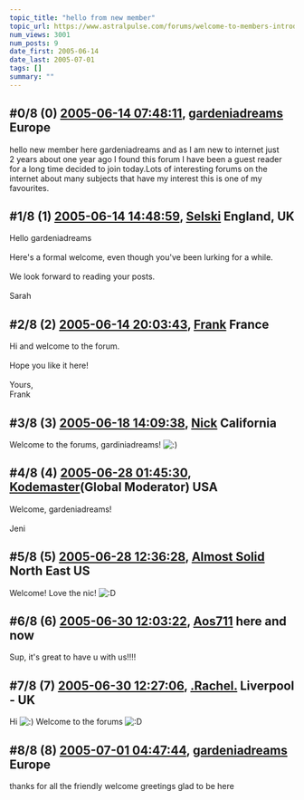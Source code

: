 ```yaml
---
topic_title: "hello from new member"
topic_url: https://www.astralpulse.com/forums/welcome-to-members-introductions!/hello-from-new-member
num_views: 3001
num_posts: 9
date_first: 2005-06-14
date_last: 2005-07-01
tags: []
summary: ""
---
```


## \#0/8 (0) [2005-06-14 07:48:11](https://www.astralpulse.com/forums/index.php?msg=166541), [gardeniadreams](https://www.astralpulse.com/forums/profile/?u=9243) Europe ##
<section>
hello new member here gardeniadreams and as I am new to internet just
<br>
2 years about one year ago I found this forum I have been a guest reader
<br>
for a long time decided to join today.Lots of interesting forums on the internet about many subjects that have my interest this is one of my favourites.
</section>

## \#1/8 (1) [2005-06-14 14:48:59](https://www.astralpulse.com/forums/index.php?msg=166570), [Selski](https://www.astralpulse.com/forums/profile/?u=6012) England, UK ##
<section>
Hello gardeniadreams
<br>
<br>
Here's a formal welcome, even though you've been lurking for a while.
<br>
<br>
We look forward to reading your posts.
<br>
<br>
Sarah
</section>

## \#2/8 (2) [2005-06-14 20:03:43](https://www.astralpulse.com/forums/index.php?msg=166639), [Frank](https://www.astralpulse.com/forums/profile/?u=359) France ##
<section>
Hi and welcome to the forum.
<br>
<br>
Hope you like it here!
<br>
<br>
Yours,
<br>
Frank
</section>

## \#3/8 (3) [2005-06-18 14:09:38](https://www.astralpulse.com/forums/index.php?msg=167111), [Nick](https://www.astralpulse.com/forums/profile/?u=2080) California ##
<section>
Welcome to the forums, gardiniadreams!
<img alt=":)" class="smiley" src="https://www.astralpulse.com/forums/Smileys/fugue/smiley.png" title="Smiley"/>
</section>

## \#4/8 (4) [2005-06-28 01:45:30](https://www.astralpulse.com/forums/index.php?msg=168259), [Kodemaster](https://www.astralpulse.com/forums/profile/?u=426)(Global Moderator) USA ##
<section>
Welcome, gardeniadreams!
<br>
<br>
Jeni
</section>

## \#5/8 (5) [2005-06-28 12:36:28](https://www.astralpulse.com/forums/index.php?msg=168287), [Almost Solid](https://www.astralpulse.com/forums/profile/?u=9296) North East US ##
<section>
Welcome! Love the nic!
<img alt=":D" class="smiley" src="https://www.astralpulse.com/forums/Smileys/fugue/cheesy.png" title="Cheesy"/>
</section>

## \#6/8 (6) [2005-06-30 12:03:22](https://www.astralpulse.com/forums/index.php?msg=168508), [Aos711](https://www.astralpulse.com/forums/profile/?u=8194) here and now ##
<section>
Sup, it's great to have u with us!!!!
</section>

## \#7/8 (7) [2005-06-30 12:27:06](https://www.astralpulse.com/forums/index.php?msg=168513), [.Rachel.](https://www.astralpulse.com/forums/profile/?u=8982) Liverpool - UK ##
<section>
Hi
<img alt=":)" class="smiley" src="https://www.astralpulse.com/forums/Smileys/fugue/smiley.png" title="Smiley"/>
Welcome to the forums
<img alt=":D" class="smiley" src="https://www.astralpulse.com/forums/Smileys/fugue/cheesy.png" title="Cheesy"/>
</section>

## \#8/8 (8) [2005-07-01 04:47:44](https://www.astralpulse.com/forums/index.php?msg=168647), [gardeniadreams](https://www.astralpulse.com/forums/profile/?u=9243) Europe ##
<section>
thanks for all the friendly welcome greetings glad to be here
</section>